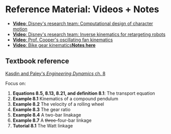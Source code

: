 # Reference Material: Videos + Notes

- [**Video**: Disney's research team: Computational design of character motion](https://youtu.be/DfznnKUwywQ)
- [**Video**: Disney's research team: Inverse kinematics for retargeting robots](https://youtu.be/3ffYypVOGy4)
- [**Video**: Prof. Cooper's oscillating fan kinematics](https://youtu.be/RXIik4ePfek)
- [**Video**: Bike gear kinematics](https://youtu.be/WrefsCLBQTw)[__Notes here__](./03_bike-gears.pdf)

## Textbook reference
[Kasdin and Paley's _Engineering Dynamics_ ch. 8](https://www.jstor.org/stable/j.ctvcm4ggj.11) 

Focus on:

1. __Equations 8.5, 8.13, 8.21, and definition 8.1__: The transport equation
2. __Example 8.1__ Kinematics of a compound pendulum
3. __Example 8.2__ The velocity of a rolling wheel
4. __Example 8.3__ The gear ratio
5. __Example 8.4__ A two-bar linakage
6. __Example 8.7__ A ~~three-~~four-bar linkage
7. __Tutorial 8.1__ The Watt linkage 
